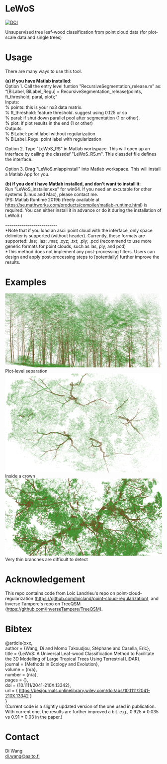 # LeWoS <br/> 
[![DOI](https://zenodo.org/badge/DOI/10.5281/zenodo.3516856.svg)](https://doi.org/10.5281/zenodo.3516856) <br/>

Unsupervised tree leaf-wood classification from point cloud data (for plot-scale data and single trees) <br/> 

# Usage<br/> 
There are many ways to use this tool.<br/> 

**(a) if you have Matlab installed:**<br/>
Option 1. Call the entry level funtion "RecursiveSegmentation_release.m" as:<br/> 
“[BiLabel, BiLabel_Regu] = RecursiveSegmentation_release(points, ft_threshold, paral, plot);”<br/> 
Inputs:<br/> 
% points: this is your nx3 data matrix.<br/> 
% ft_threshold: feature threshold. suggest using 0.125 or so <br/> 
% paral: if shut down parallel pool after segmentation (1 or other). <br/> 
% plot: if plot results in the end (1 or other)<br/> 
Outputs:<br/> 
% BiLabel: point label without regularization<br/> 
% BiLabel_Regu: point label with regularization<br/> 

Option 2. Type "LeWoS_RS" in Matlab workspace. This will open up an interface by calling the classdef "LeWoS_RS.m". This classdef file defines the interface.<br/> 

Option 3. Drag "LeWoS.mlappinstall" into Matlab workspace. This will install a Matlab App for you. <br/> 

**(b) if you don't have Matlab installed, and don't want to install it:**<br/>
Run "LeWoS_installer.exe" for win64. If you need an excutable for other systems (Linux and Mac), please contact me.<br/> (PS: Matlab Runtime 2019b (freely available at https://se.mathworks.com/products/compiler/matlab-runtime.html) is required. You can either install it in advance or do it during the installation of LeWoS.)

--------------------------<br/>
*Note that if you load an ascii point cloud with the interface, only space delimiter is supported (without header). Currently, these formats are supported: .las; .laz; .mat; .xyz; .txt; .ply; .pcd (recommend to use more generic formats for point clouds, such as las, ply, and pcd) <br/> 
*This method does not implement any post-processing filters. Users can design and apply post-processing steps to [potentially] further improve the results.

# Examples
![example 1](plot.png)
Plot-level separation<br/>
![example 2](crown.png)
Inside a crown
![example 3](e3.png)
Very thin branches are difficult to detect

# Acknowledgement
This repo contains code from Loic Landrieu's repo on point-cloud-regularization (https://github.com/loicland/point-cloud-regularization), and Inverse Tampere's repo on TreeQSM (https://github.com/InverseTampere/TreeQSM).

# Bibtex
@article{xxx,<br/>
author = {Wang, Di and Momo Takoudjou, Stéphane and Casella, Eric},<br/>
title = {LeWoS: A Universal Leaf-wood Classification Method to Facilitate the 3D Modelling of Large Tropical Trees Using Terrestrial LiDAR},<br/>
journal = {Methods in Ecology and Evolution},<br/>
volume = {n/a},<br/>
number = {n/a},<br/>
pages = {},<br/>
doi = {10.1111/2041-210X.13342},<br/>
url = { https://besjournals.onlinelibrary.wiley.com/doi/abs/10.1111/2041-210X.13342 }<br/>
}<br/>
(Current code is a slightly updated version of the one used in publication. With current one, the results are further improved a bit. e.g., 0.925 ± 0.035 vs 0.91 ± 0.03 in the paper.)

# Contact
Di Wang<br/> 
di.wang@aalto.fi
